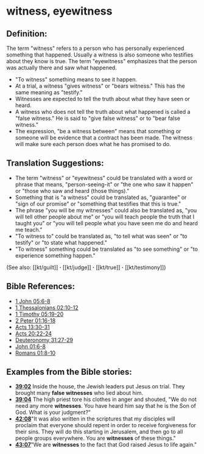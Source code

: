 # witness, eyewitness #

## Definition: ##

The term "witness" refers to a person who has personally experienced something that happened. Usually a witness is also someone who testifies about they know is true. The term "eyewitness" emphasizes that the person was actually there and saw what happened.

* "To witness" something means to see it happen.
* At a trial, a witness "gives witness" or "bears witness." This has the same meaning as "testify."
* Witnesses are expected to tell the truth about what they have seen or heard.
* A witness who does not tell the truth about what happened is called a "false witness." He is said to "give false witness" or to "bear false witness."
* The expression, "be a witness between" means that something or someone will be evidence that a contract has been made. The witness will make sure each person does what he has promised to do.

## Translation Suggestions: ##

* The term "witness" or "eyewitness" could be translated with a word or phrase that means, "person-seeing-it" or "the one who saw it happen" or "those who saw and heard (those things)."
* Something that is "a witness" could be translated as, "guarantee" or "sign of our promise" or "something that testifies that this is true."
* The phrase "you will be my witnesses" could also be translated as, "you will tell other people about me" or "you will teach people the truth that I taught you" or "you will tell people what you have seen me do and heard me teach."
* "To witness to" could be translated as, "to tell what was seen" or "to testify" or "to state what happened."
* "To witness" something could be translated as "to see something" or "to experience something happen."

(See also: [[kt/guilt]] **·** [[kt/judge]] **·** [[kt/true]] **·** [[kt/testimony]])

## Bible References: ##

* [1 John 05:6-8](en/tn/1jn/help/05/06)
* [1 Thessalonians 02:10-12](en/tn/1th/help/02/10)
* [1 Timothy 05:19-20](en/tn/1ti/help/05/19)
* [2 Peter 01:16-18](en/tn/2pe/help/01/16)
* [Acts 13:30-31](en/tn/act/help/13/30)
* [Acts 20:22-24](en/tn/act/help/20/22)
* [Deuteronomy 31:27-29](en/tn/deu/help/31/27)
* [John 01:6-8](en/tn/jhn/help/01/06)
* [Romans 01:8-10](en/tn/rom/help/01/08)

## Examples from the Bible stories: ##

* __[39:02](en/tn/obs/help/39/02)__ Inside the house, the Jewish leaders put Jesus on trial. They brought many __false witnesses__  who lied about him.
* __[39:04](en/tn/obs/help/39/04)__ The high priest tore his clothes in anger and shouted, "We do not need any more __witnesses__. You have heard him say that he is the Son of God. What is your judgment?"
* __[42:08](en/tn/obs/help/42/08)__"It was also written in the scriptures that my disciples will proclaim that everyone should repent in order to receive forgiveness for their sins. They will do this starting in Jerusalem, and then go to all people groups everywhere. You are __witnesses__  of these things."
* __[43:07](en/tn/obs/help/43/07)__"We are __witnesses__  to the fact that God raised Jesus to life again."